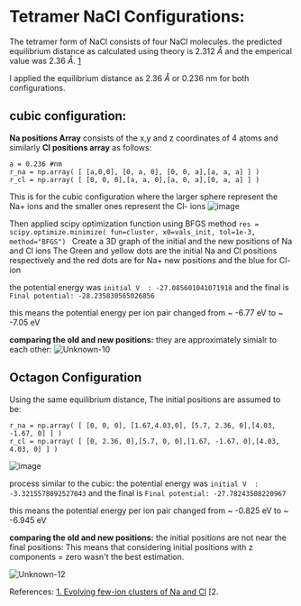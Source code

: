 # Tetramer NaCl Configurations:
The tetramer form of NaCl consists of four NaCl molecules.
the predicted equilibrium distance as calculated using theory is 2.312 $\mathring{A}$ and the emperical value was 2.36 $\mathring{A}$. [1](https://www.researchgate.net/publication/201976884_Evolving_few-ion_clusters_of_Na_and_Cl) 

I applied the equilibrium distance as 2.36 $\mathring{A}$ or 0.236 nm for both configurations.
## cubic configuration:
**Na positions Array** consists of the x,y and z coordinates of 4 atoms and similarly **Cl positions array** as follows:

```
a = 0.236 #nm
r_na = np.array( [ [a,0,0], [0, a, 0], [0, 0, a],[a, a, a] ] )
r_cl = np.array( [ [0, 0, 0],[a, a, 0],[a, 0, a],[0, a, a] ] )

```

This is for the cubic configuration where the larger sphere represent the Na+ ions and the smaller ones represent the Cl- ions
![image](https://github.com/yasmensarhan27/23-Homework7G2/assets/38404107/67ccd44a-8789-4769-8196-491b0834e70e)


Then applied scipy optimization function using BFGS method ``` res = scipy.optimize.minimize( fun=cluster, x0=vals_init, tol=1e-3, method="BFGS")  ```
Create a 3D graph of the initial and the new positions of Na and Cl ions
The Green and yellow dots are the initial Na and Cl positions respectively and the red dots are for Na+ new positions and the blue for Cl- ion

the potential energy was ``` initial V  : -27.085601041071918 ``` and the final is ```Final potential: -28.235830565026856```

this means the potential energy per ion pair changed from ~ -6.77 eV to ~ -7.05 eV

**comparing the old and new positions:**
they are approximately simialr to each other:
![Unknown-10](https://github.com/yasmensarhan27/23-Homework7G2/assets/38404107/08f1dce8-a122-43d1-ad09-3ee230a07cf3)


## Octagon Configuration

Using the same equilibrium distance, The initial positions are assumed to be:

```
r_na = np.array( [ [0, 0, 0], [1.67,4.03,0], [5.7, 2.36, 0],[4.03, -1.67, 0] ] )
r_cl = np.array( [ [0, 2.36, 0],[5.7, 0, 0],[1.67, -1.67, 0],[4.03, 4.03, 0] ] )

```
![image](https://github.com/yasmensarhan27/23-Homework7G2/assets/38404107/d71e15f5-0638-48ee-811a-03a1fbb532b9)

process similar to the cubic:
the potential energy was ``` initial V  : -3.3215578092527043 ``` and the final is ```Final potential: -27.78243508220967```

this means the potential energy per ion pair changed from ~ -0.825 eV to ~ -6.945 eV

**comparing the old and new positions:**
the initial positions are not near the final positions:
This means that considering initial positions with z components = zero wasn't the best estimation.

![Unknown-12](https://github.com/yasmensarhan27/23-Homework7G2/assets/38404107/b59a6516-9e1d-4011-ac8f-1d55ee678aa5)



References:
[1. Evolving few-ion clusters of Na and Cl](https://www.researchgate.net/publication/201976884_Evolving_few-ion_clusters_of_Na_and_Cl)
[2. 
